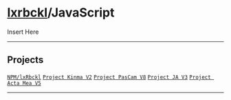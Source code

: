 # [lxrbckl](https://github.com/lxRbckl/lxRbckl/blob/main/README.md)/JavaScript
<p align="justify">
Insert Here
</p>

---

## Projects
[`NPM/lxRbckl`](https://github.com/lxRbckl/lxRbckl/tree/NPM)
[`Project Kinma V2`](https://github.com/lxRbckl/Project-Kinma/tree/V2)
[`Project PasCam V8`](https://github.com/lxRbckl/Project-PasCam/tree/V8)
[`Project JA V3`](https://github.com/lxRbckl/Project-JA/tree/V3)
[`Project Acta Mea V5`](https://github.com/lxRbckl/Project-Acta-Mea/tree/V5)

---